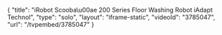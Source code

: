 {
    "title": "iRobot Scooba\u00ae 200 Series Floor Washing Robot iAdapt Technol",
    "type": "solo",
    "layout": "iframe-static",
    "videoId": "3785047",
    "url": "\/tvpembed\/3785047"
}